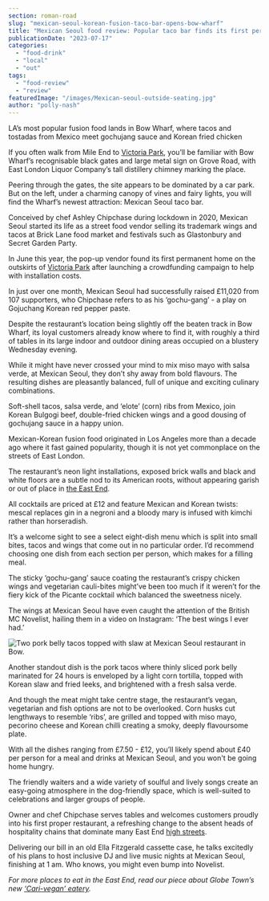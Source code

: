 ```yaml
---
section: roman-road
slug: "mexican-seoul-korean-fusion-taco-bar-opens-bow-wharf"
title: "Mexican Seoul food review: Popular taco bar finds its first permanent home in Bow"
publicationDate: "2023-07-17"
categories: 
  - "food-drink"
  - "local"
  - "out"
tags: 
  - "food-review"
  - "review"
featuredImage: "/images/Mexican-seoul-outside-seating.jpg"
author: "polly-nash"
---
```


LA’s most popular fusion food lands in Bow Wharf, where tacos and tostadas from Mexico meet gochujang sauce and Korean fried chicken

If you often walk from Mile End to [Victoria Park](https://romanroadlondon.com/best-parks-green-spaces-bow-east-london/), you’ll be familiar with Bow Wharf’s recognisable black gates and large metal sign on Grove Road, with East London Liquor Company’s tall distillery chimney marking the place. 

Peering through the gates, the site appears to be dominated by a car park. But on the left, under a charming canopy of vines and fairy lights, you will find the Wharf’s newest attraction: Mexican Seoul taco bar. 

Conceived by chef Ashley Chipchase during lockdown in 2020, Mexican Seoul started its life as a street food vendor selling its trademark wings and tacos at Brick Lane food market and festivals such as Glastonbury and Secret Garden Party. 

In June this year, the pop-up vendor found its first permanent home on the outskirts of [Victoria Park](https://romanroadlondon.com/burdett-coutts-fountain-victoria-park-history/) after launching a crowdfunding campaign to help with installation costs. 

In just over one month, Mexican Seoul had successfully raised £11,020 from 107 supporters, who Chipchase refers to as his ‘gochu-gang’ - a play on Gojuchang Korean red pepper paste. 

Despite the restaurant’s location being slightly off the beaten track in Bow Wharf, its loyal customers already know where to find it, with roughly a third of tables in its large indoor and outdoor dining areas occupied on a blustery Wednesday evening. 

While it might have never crossed your mind to mix miso mayo with salsa verde, at Mexican Seoul, they don’t shy away from bold flavours. The resulting dishes are pleasantly balanced, full of unique and exciting culinary combinations. 

Soft-shell tacos, salsa verde, and ‘elote’ (corn) ribs from Mexico, join Korean Bulgogi beef, double-fried chicken wings and a good dousing of gochujang sauce in a happy union. 

Mexican-Korean fusion food originated in Los Angeles more than a decade ago where it fast gained popularity, though it is not yet commonplace on the streets of East London. 

The restaurant’s neon light installations, exposed brick walls and black and white floors are a subtle nod to its American roots, without appearing garish or out of place in [the East End](https://romanroadlondon.com/cockney-word-meaning/). 

All cocktails are priced at £12 and feature Mexican and Korean twists: mescal replaces gin in a negroni and a bloody mary is infused with kimchi rather than horseradish. 

It’s a welcome sight to see a select eight-dish menu which is split into small bites, tacos and wings that come out in no particular order. I’d recommend choosing one dish from each section per person, which makes for a filling meal. 

The sticky ‘gochu-gang’ sauce coating the restaurant’s crispy chicken wings and vegetarian cauli-bites might’ve been too much if it weren’t for the fiery kick of the Picante cocktail which balanced the sweetness nicely. 

The wings at Mexican Seoul have even caught the attention of the British MC Novelist, hailing them in a video on Instagram: ‘The best wings I ever had.’ 

![Two pork belly tacos topped with slaw at Mexican Seoul restaurant in Bow.](/images/mexican-seoul-pork-belly-tacos-1024x683.jpg)

Another standout dish is the pork tacos where thinly sliced pork belly marinated for 24 hours is enveloped by a light corn tortilla, topped with Korean slaw and fried leeks, and brightened with a fresh salsa verde. 

And though the meat might take centre stage, the restaurant’s vegan, vegetarian and fish options are not to be overlooked. Corn husks cut lengthways to resemble ‘ribs’, are grilled and topped with miso mayo, pecorino cheese and Korean chilli creating a smoky, deeply flavoursome plate.

With all the dishes ranging from £7.50 - £12, you’ll likely spend about £40 per person for a meal and drinks at Mexican Seoul, and you won't be going home hungry. 

The friendly waiters and a wide variety of soulful and lively songs create an easy-going atmosphere in the dog-friendly space, which is well-suited to celebrations and larger groups of people. 

Owner and chef Chipchase serves tables and welcomes customers proudly into his first proper restaurant, a refreshing change to the absent heads of hospitality chains that dominate many East End [high streets](https://www.theguardian.com/artanddesign/gallery/2023/mar/24/celebrating-englands-high-streets-in-pictures). 

Delivering our bill in an old Ella Fitzgerald cassette case, he talks excitedly of his plans to host inclusive DJ and live music nights at Mexican Seoul, finishing at 1 am. Who knows, you might even bump into Novelist.  

_For more places to eat in the East End, read our piece about Globe Town’s new_ [_‘Cari-vegan’ eatery_](https://romanroadlondon.com/vital-foodz-vegan-caribbean-restaurant-globe-town-opens/)_._


